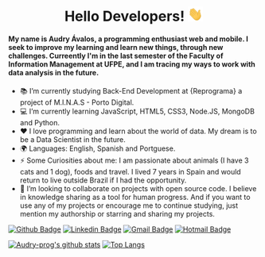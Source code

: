 <h1 align="center"> Hello Developers! <img src="https://raw.githubusercontent.com/ABSphreak/ABSphreak/master/gifs/Hi.gif" width="30px"></h1>

<h4> My name is Audry Ávalos, a programming enthusiast web and mobile. I seek to improve my learning and learn new things, through new challenges. Curreently I'm in the last semester of the Faculty of Information Management at UFPE, and I am tracing my ways to work with data analysis in the future. </h4>
 
- 📚 I’m currently studying Back-End Development at {Reprograma} a project of M.I.N.A.S - Porto Digital.
- 💻 I’m currently learning JavaScript, HTML5, CSS3, Node.JS, MongoDB and Python.
- ❤️ I love programming and learn about the world of data. My dream is to be a Data Scientist in the future.
- 🌍 Languages: English, Spanish and Portguese.
- ⚡ Some Curiosities about me: I am passionate about animals (I have 3 cats and 1 dog), foods and travel. I lived 7 years in Spain and would return to live outside Brazil if I had the opportunity.
- 👯 I’m looking to collaborate on projects with open source code. I believe in knowledge sharing as a tool for human progress. And if you want to use any of my projects or encourage me to continue studying, just mention my authorship or starring and sharing my projects.

[![Github Badge](https://img.shields.io/badge/-Github-000?style=flat-square&logo=Github&logoColor=white&link=https://github.com/Audry-prog)](https://github.com/Audry-prog) [![Linkedin Badge](https://img.shields.io/badge/-LinkedIn-blue?style=flat-square&logo=Linkedin&logoColor=white&link=https://www.linkedin.com/in/audry-%C3%A1valos-b902b533)](https://www.linkedin.com/in/audry-%C3%A1valos-b902b533/) [![Gmail Badge](https://img.shields.io/badge/-Gmail-c14438?style=flat-square&logo=Gmail&logoColor=white&link=mailto:linda.audry@gmail.com)](mailto:linda.audry@gmail.com) [![Hotmail Badge](https://img.shields.io/badge/-Hotmail-0078D4?style=flat-square&logo=microsoft-outlook&logoColor=white&link=mailto:audryavalos@hotmail.com)](mailto:audryavalos@hotmail.com)

[![Audry-prog's github stats](https://github-readme-stats.vercel.app/api?username=Audry-prog&show_icons=true&theme=radical)](https://github.com/Audry-prog/github-readme-stats) [![Top Langs](https://github-readme-stats.vercel.app/api/top-langs/?username=Audry-prog&layout=compact&theme=radical)](https://github.com/Audry-prog/github-readme-stats)
